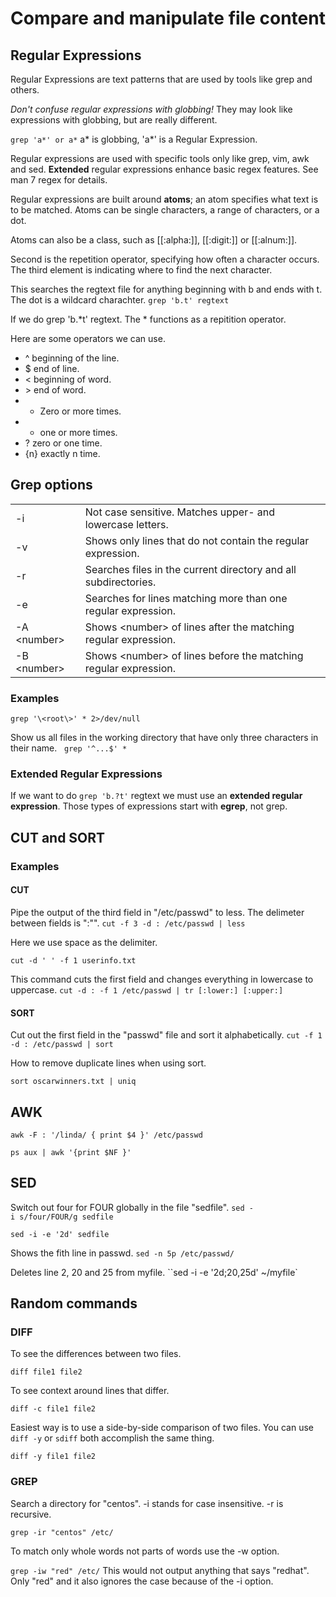 # Compare and manipulate file content

## Regular Expressions

Regular Expressions are text patterns that are used by tools like grep and others.

*Don't confuse regular expressions with globbing!* They may look like expressions with globbing, but are really different.

``grep 'a*' or a*``
a* is globbing, 'a*' is a Regular Expression.  

Regular expressions are used with specific tools only like grep, vim, awk and sed. **Extended** regular expressions enhance basic regex features. See man 7 regex for details.

Regular expressions are built around **atoms**; an atom specifies what text is to be matched. Atoms can be single characters, a range of characters, or a dot. 

Atoms can also be a class, such as \[[:alpha:\]], \[[:digit:\]] or \[[:alnum:\]]. 

Second is the repetition operator, specifying how often a character occurs. The third element is indicating where to find the next character.

This searches the regtext file for anything beginning with b and ends with t. The dot is a wildcard charachter.
``grep 'b.t' regtext``  

If we do grep 'b.\*t' regtext. The * functions as a repitition operator. 

Here are some operators we can use.

-   ^ beginning of the line.  
-   $ end of line. 
-   \< beginning of word. 
-   \> end of word. 
-   * Zero or more times. 
-   + one or more times. 
-   ? zero or one time. 
-   {n} exactly n time. 

## Grep options

|   |   |
|---|---|
|-i   | Not case sensitive. Matches upper- and lowercase letters.  |
|-v   | Shows only lines that do not contain the regular expression.   |
|-r   | Searches files in the current directory and all subdirectories.    |
| -e | Searches for lines matching more than one regular expression. |
| -A \<number> | Shows \<number> of lines after the matching regular expression. |  
| -B \<number> | Shows \<number> of lines before the matching regular expression. |

### Examples

``grep '\<root\>' * 2>/dev/null``

Show us all files in the working directory that have only three characters in their name.  
``grep '^...$' *``   

### Extended Regular Expressions 

If we want to do ``grep 'b.?t'`` regtext we must use an **extended regular expression**.
Those types of expressions start with **egrep**, not grep. 

## CUT and SORT

### Examples

#### CUT

Pipe the output of the third field in "/etc/passwd" to less. The delimeter between fields is ":"".
``cut -f 3 -d : /etc/passwd | less``

Here we use space as the delimiter.

``cut -d ' ' -f 1 userinfo.txt``

This command cuts the first field and changes everything in lowercase to uppercase.
``cut -d : -f 1 /etc/passwd | tr [:lower:] [:upper:]`` 

#### SORT

Cut out the first field in the "passwd" file and sort it alphabetically.
``cut -f 1 -d : /etc/passwd | sort``

How to remove duplicate lines when using sort.

``sort oscarwinners.txt | uniq``


## AWK

``awk -F : '/linda/ { print $4 }' /etc/passwd``

``ps aux | awk '{print $NF }'``

## SED

Switch out four for FOUR globally in the file "sedfile".
``sed -i s/four/FOUR/g sedfile``

``sed -i -e '2d' sedfile``

Shows the fith line in passwd.
``sed -n 5p /etc/passwd/``

Deletes line 2, 20 and 25 from myfile.
``sed -i -e '2d;20,25d' ~/myfile`

## Random commands

### DIFF
To see the differences between two files.

``diff file1 file2``

To see context around lines that differ.

``diff -c file1 file2``

Easiest way is to use a side-by-side comparison of two files. You can use ``diff -y`` or ``sdiff`` both accomplish the same thing.

``diff -y file1 file2``

### GREP

Search a directory for "centos". -i stands for case insensitive. -r is recursive.

``grep -ir "centos" /etc/``

To match only whole words not parts of words use the -w option.

``grep -iw "red" /etc/`` This would not output anything that says "redhat". Only "red" and it also ignores the case because of the -i option.